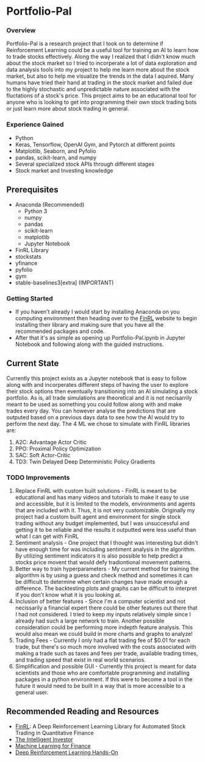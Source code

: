 # Portfolio-Pal

### Overview ###
Portfolio-Pal is a research project that I took on to determine if Reinforcement Learning could be a useful tool for training an AI to learn how to trade stocks effectively. Along the way I realized that I didn't know much about the stock market so I tried to incorperate a lot of data exploration and data analysis tools into my project to help me learn more about the stock market, but also to help me visualize the trends in the data I aquired. Many humans have tried their hand at trading in the stock market and failed due to the highly stochastic and unpredictable nature associated with the fluctations of a stock's price. This project aims to be an educational tool for anyone who is looking to get into programming their own stock trading bots or just learn more about stock trading in general.

### Experience Gained ###
* Python
* Keras, Tensorflow, OpenAI Gym, and Pytorch at different points
* Matplotlib, Seaborn, and Pyfolio
* pandas, scikit-learn, and numpy
* Several specialized stock APIs through different stages
* Stock market and Investing knowledge

## Prerequisites 
- Anaconda (Recommended)
  - Python 3
  - numpy
  - pandas
  - scikit-learn
  - matplotlib
  - Jupyter Notebook
- FinRL Library
- stockstats
- yfinance
- pyfolio
- gym
- stable-baselines3[extra] (IMPORTANT)

### Getting Started ###
- If you haven't already I would start by installing Anaconda on you computing environment then heading over to the [FinRL](http://finrl.org/guide/installation.html) website to begin installing their library and making sure that you have all the recommended packages and code.
- After that it's as simple as opening up Portfolio-Pal.ipynb in Jupyter Notebook and following along with the guided instructions.

## Current State
Currently this project exists as a Jupyter notebook that is easy to follow along with and incorperates different steps of having the user to explore their stock options then eventually transitioning into an AI simulating a stock portfolio. As is, all trade simulations are theoretical and it is not necisarrily meant to be used as something you could follow along with and make trades every day. You can however analyse the predictions that are outputed based on a previous days data to see how the AI would try to perform the next day. The 4 ML we chose to simulate with FinRL libraries are:
  1. A2C: Advantage Actor Critic
  2. PPO: Proximal Policy Optimization
  3. SAC: Soft Actor-Critic
  4. TD3: Twin Delayed Deep Deterministic Policy Gradients 

### TODO Improvements ###
1. Replace FinRL with custom built solutions - FinRL is meant to be educational and has many videos and tutorials to make it easy to use and accessible, but it is limited to the models, environments and agents that are included with it. Thus, it is not very customizable. Originally my project had a custom built agent and environment for single stock trading without any budget implemented, but I was unsuccessful and getting it to be reliable and the results it outputted were less useful than what I can get with FinRL
2. Sentiment analysis - One project that I thought was interesting but didn't have enough time for was including sentiment analysis in the algorithm. By utilizing sentiment indicators it is also possible to help predict a stocks price movent that would defy tradiontional movement patterns. 
3. Better way to train hyperparameters - My current method for training the algorithm is by using a guess and check method and sometimes it can be difficult to determine when certain changes have made enough a difference. The backtesting plots and graphs can be difficult to interpret if you don't know what it is you looking at.
4. Inclusion of better features - Since I'm a computer scientist and not necissarily a financial expert there could be other features out there that I had not considered. I tried to keep my inputs relatively simple since I already had such a large network to train. Another possible consideration could be performing more indepth feature analysis. This would also mean we could build in more charts and graphs to analyze!
5. Trading Fees - Currently I only had a flat trading fee of $0.01 for each trade, but there's so much more involved with the costs associated with making a trade such as taxes and fees per trade, available trading times, and trading speed that exist in real world scenarios.
6. Simplification and possible GUI - Currently this project is meant for data scientists and those who are comfortable programming and installing packages in a python environment. If this were to become a tool in the future it would need to be built in a way that is more accessible to a general user.

## Recommended Reading and Resources
- [FinRL](https://arxiv.org/abs/2011.09607): A Deep Reinforcement Learning Library for Automated Stock Trading in Quantitative Finance
- [The Intelligent Investor](https://www.amazon.com/dp/B000FC12C8?tag=aboutcom02thebalance-20&linkCode=ogi&th=1&psc=1&ascsubtag=4171823%7Cn51c19562956647b8b4e53e8e4ef49f4b03)
- [Machine Learning for Finance](https://www.amazon.com/dp/1789136369)
- [Deep Reinforcement Learning Hands-On](https://www.amazon.com/Deep-Reinforcement-Learning-Hands-optimization/dp/1838826998)

